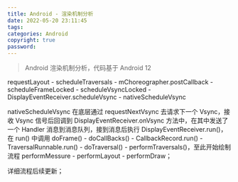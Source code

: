 ```yaml
---
title: Android - 渲染机制分析
date: 2022-05-20 23:11:45
tags:
categories: Android
copyright: true
password:
---
```


>Android 渲染机制分析，代码基于 Android 12

<!--more-->



requestLayout - scheduleTraversals - mChoreographer.postCallback - scheduleFrameLocked - scheduleVsyncLocked - DisplayEventReceiver.scheduleVsync - nativeScheduleVsync

nativeScheduleVsync 在底层通过 requestNextVsync 去请求下一个 Vsync，接收 Vsync 信号后回调到 DisplayEventReceiver.onVsync 方法中，在其中发送了一个 Handler 消息到消息队列，接到消息后执行 DisplayEventReceiver.run()，在 run() 中调用 doFrame() - doCallBacks() - CallbackRecord.run() - TraversalRunnable.run() - doTraversal() - performTraversals()，至此开始绘制流程 performMessure - performLayout - performDraw；



详细流程后续更新；
